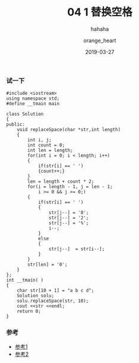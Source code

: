 ﻿---
layout:     post
title:      04 1 替换空格
subtitle:   hahaha
date:       2019-03-27
author:     orange_heart
header-img: img/2019-6.jpg
catalog: true
tags:
    - 记忆卡片
---

### 试一下

```objc
#include <iostream>
using namespace std;
#define __tmain main

class Solution
{
public:
	void replaceSpace(char *str,int length)
    {
        int i, j;
        int count = 0;
        int len = length;
        for(int i = 0; i < length; i++)
        {
            if(str[i] == ' ')
            {count++;}
        }
        len = length + count * 2;
        for(i = length - 1, j = len - 1;
            i >= 0 && j >= 0;)
        {
            if(str[i] == ' ')
            {
                str[j--] = '0';
                str[j--] = '2';
                str[j--] = '%';
                i--;
            }
            else
            {
                str[j--]  = str[i--];
            }
        }
        str[len] = '0';
	}
};
int __tmain( )
{
    char str[10 + 1] = "a b c d";
    Solution solu;
    solu.replaceSpace(str, 10);
    cout <<str <<endl;
    return 0;
}

```

### 参考

- [参考1](https://github.com/zhedahht/CodingInterviewChinese2)
- [参考2](https://github.com/gatieme/CodingInterviews)
